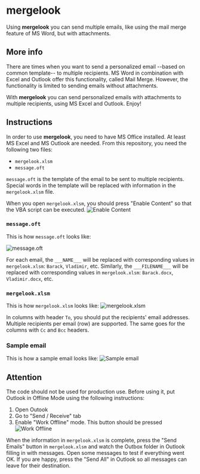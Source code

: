 # mergelook

Using **mergelook** you can send multiple emails, like using the mail merge feature of MS Word, but with attachments.

## More info

There are times when you want to send a personalized email --based on common template-- to multiple recipients. MS Word in combination with Excel and Outlook offer this functionality, called Mail Merge. However, the functionality is limited to sending emails without attachments.

With **mergelook** you can send personalized emails with attachments to multiple recipients, using MS Excel and Outlook. Enjoy!

## Instructions

In order to use **mergelook**, you need to have MS Office installed. At least MS Excel and MS Outlook are needed. From this repository, you need the following two files:

+ `mergelook.xlsm`
+ `message.oft`

`message.oft` is the template of the email to be sent to multiple recipients.
Special words in the template will be replaced with information in the `mergelook.xlsm` file.

When you open `mergelook.xlsm`, you should press "Enable Content" so that the VBA script can be executed.
![Enable Content](https://raw.githubusercontent.com/sotirop/mergelook/master/security-warning.png)


### `message.oft`
This is how `message.oft` looks like:

![message.oft](https://raw.githubusercontent.com/sotirop/mergelook/master/message.png)


For each email, the ``___NAME___`` will be replaced with corresponding values in `mergelook.xlsm`: ``Barack``, ``Vladimir``, etc. Similarly, the ``___FILENAME___`` will be replaced with corresponding values in `mergelook.xlsm`: ``Barack.docx``, ``Vladimir.docx``, etc.

### `mergelook.xlsm`
This is how `mergelook.xlsm` looks like:
![mergelook.xlsm](https://raw.githubusercontent.com/sotirop/mergelook/master/mergelook.png)

In columns with header ``To``, you should put the recipients' email addresses. Multiple recipients per email (row) are supported. The same goes for the columns with ``Cc`` and ``Bcc`` headers.

### Sample email
This is how a sample email looks like:
![Sample email](https://raw.githubusercontent.com/sotirop/mergelook/master/sample-email.png)
## Attention
The code should not be used for production use. Before using it, put Outlook in Offline Mode using the following instructions:

1. Open Outook
2. Go to "Send / Receive" tab
3. Enable "Work Offline" mode. This button should be pressed
![Work Offline](https://raw.githubusercontent.com/sotirop/mergelook/master/Work-Offline.png)

When the information in `mergelook.xlsm` is complete, press the "Send Emails" button in `mergelook.xlsm` and watch the Outbox folder in Outlook filling in with messages. Open some messages to test if everything went OK. If you are happy, press the "Send All" in Outlook so all messages can leave for their destination.
